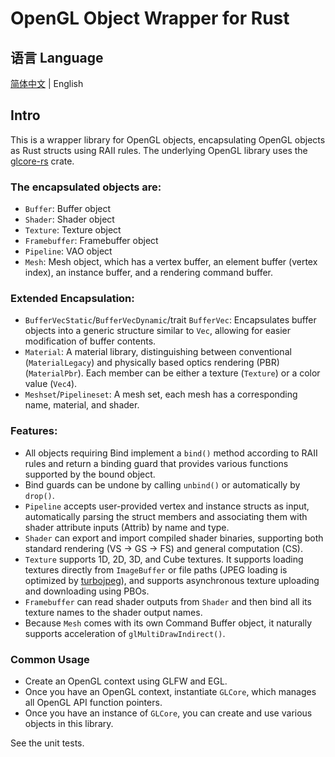 # OpenGL Object Wrapper for Rust

## 语言 Language

[简体中文](Readme-CN.md) | English

## Intro

This is a wrapper library for OpenGL objects, encapsulating OpenGL objects as Rust structs using RAII rules. The underlying OpenGL library uses the [glcore-rs](https://crates.io/crates/glcore-rs) crate.

### The encapsulated objects are:
* `Buffer`: Buffer object
* `Shader`: Shader object
* `Texture`: Texture object
* `Framebuffer`: Framebuffer object
* `Pipeline`: VAO object
* `Mesh`: Mesh object, which has a vertex buffer, an element buffer (vertex index), an instance buffer, and a rendering command buffer.

### Extended Encapsulation:
* `BufferVecStatic`/`BufferVecDynamic`/trait `BufferVec`: Encapsulates buffer objects into a generic structure similar to `Vec`, allowing for easier modification of buffer contents.
* `Material`: A material library, distinguishing between conventional (`MaterialLegacy`) and physically based optics rendering (PBR) (`MaterialPbr`). Each member can be either a texture (`Texture`) or a color value (`Vec4`).
* `Meshset`/`Pipelineset`: A mesh set, each mesh has a corresponding name, material, and shader.

### Features:
* All objects requiring Bind implement a `bind()` method according to RAII rules and return a binding guard that provides various functions supported by the bound object.
* Bind guards can be undone by calling `unbind()` or automatically by `drop()`.
* `Pipeline` accepts user-provided vertex and instance structs as input, automatically parsing the struct members and associating them with shader attribute inputs (Attrib) by name and type.
* `Shader` can export and import compiled shader binaries, supporting both standard rendering (VS -> GS -> FS) and general computation (CS).
* `Texture` supports 1D, 2D, 3D, and Cube textures. It supports loading textures directly from `ImageBuffer` or file paths (JPEG loading is optimized by [turbojpeg](https://crates.io/crates/turbojpeg)), and supports asynchronous texture uploading and downloading using PBOs.
* `Framebuffer` can read shader outputs from `Shader` and then bind all its texture names to the shader output names.
* Because `Mesh` comes with its own Command Buffer object, it naturally supports acceleration of `glMultiDrawIndirect()`.

### Common Usage
* Create an OpenGL context using GLFW and EGL.
* Once you have an OpenGL context, instantiate `GLCore`, which manages all OpenGL API function pointers.
* Once you have an instance of `GLCore`, you can create and use various objects in this library.

See the unit tests.

